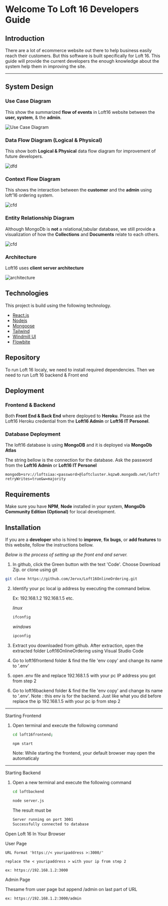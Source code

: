 # Welcome To Loft 16 Developers Guide

## Introduction
There are a lot of ecommerce website out there to help business easily reach their customers. But this software is built specifically for Loft 16. This guide will provide the current developers the enough knowledge about the system help them in improving the site.

<hr>



## System Design


### Use Case Diagram

This show the summarized **flow of events** in Loft16 website between the **user, system**, & the **admin**.

![Use Case Diagram](./images/usecasediagram.png)



### Data Flow Diagram (Logical & Physical)

This show both **Logical & Physical** data flow diagram for improvement of future developers.

![dfd](./images/loftdfd.png)


### Context Flow Diagram

This shows the interaction between the **customer** and the **admin** using loft’16 ordering system.

![cfd](./images/cfd.png)

### Entity Relationship Diagram
Although MongoDb is **not** a relational,tabular database, we still provide a visualization of how the **Collections** and **Documents** relate to each others.

![cfd](./images/erd.png)

### Architecture
Loft16 uses **client server architecture**

![architecture](./images/architecture.png)

## Technologies

This project is build using the following technology.

- [React.js](https://reactjs.org/)
- [Nodejs](https://nodejs.org/en/about/)
- [Mongoose](https://mongoosejs.com/)
- [Tailwind](https://tailwindcss.com/)
- [Windmill UI](https://windmillui.com/react-ui)
- [Flowbite](https://flowbite.com/)


## Repository

To run Loft 16 localy, we need to install required dependencies. Then we need to run Loft 16 backend & Front end

## Deployment

### Frontend & Backend
Both **Front End & Back End** where deployed to **Heroku**. Please ask the Loft16 Heroku credential from the **Loft16 Admin** or **Loft16 IT Personel**.

### Database Deployment
The loft16 database is using **MongoDB** and it is deployed via **MongoDb Atlas**

The string bellow is the connection for the database. Ask the password from the **Loft16 Admin** or **Loft16 IT Personel**

```Mongo URI
mongodb+srv://loftsiaa:<password>@loftcluster.kqzw0.mongodb.net/loft?retryWrites=true&w=majority
```

## Requirements

Make sure you have **NPM**, **Node** installed in your system, **MongoDb Community Edition (Optional)** for local development.

## Installation
If you are a **developer** who is hired to **improve**, **fix bugs**, or **add features** to this website, follow the instructions bellow. 

_Below is the process of setting up the front end and server._

1. In github, click the Green button with the text 'Code'. Choose Download Zip. or clone using git

```sh
git clone https://github.com/Jervx/Loft16OnlineOrdering.git
```

2. Identify your pc local ip address by executing the command below.

   Ex: 192.168.1.2 192.168.1.5 etc.

   _linux_

   ```sh
   ifconfig
   ```

   _windows_

   ```sh
   ipconfig
   ```

3. Extract you downloaded from github. After extraction, open the extracted folder Loft16OnlineOrdering using Visual Studio Code

4. Go to loft16frontend folder & find the file 'env copy' and change its name to '.env'

5. open .env file and replace 192.168.1.5 with your pc IP address you got from step 2

6. Go to loft16backend folder & find the file 'env copy' and change its name to '.env'. Note : this env is for the backend. Just like what you did before replace the ip 192.168.1.5 with your pc ip from step 2

<hr>

Starting Frontend

1. Open terminal and execute the following command

   ```sh
   cd loft16frontend;
   ```

   ```sh
   npm start
   ```
   
    Note: While starting the frontend, your default browser may open the automaticaly
<hr>

Starting Backend

1. Open a new terminal and execute the following command
   ```sh
   cd loftbackend
   ```
   ```sh
   node server.js
   ```
   The result must be
   ```sh
   Server running on port 3001
   Successfully connected to database
   ```

Open Loft 16 In Your Browser

User Page

    URL Format 'https://< youripaddress >:3000/'
    
    replace the < youripaddress > with your ip from step 2

    ex: https://192.168.1.2:3000


Admin Page
   
Thesame from user page but append /admin on last part of URL

    ex: https://192.168.1.2:3000/admin


